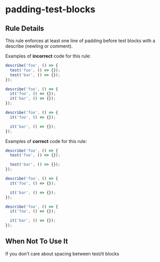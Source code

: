 # padding-test-blocks

## Rule Details

This rule enforces at least one line of padding before test blocks with a describe (newling or comment).

Examples of **incorrect** code for this rule:

```js
describe('foo', () => {
  test('foo', () => {});
  test('bar', () => {});
});
```

```js
describe('foo', () => {
  it('foo', () => {});
  it('bar', () => {});
});
```

```js
describe('foo', () => {
  it('foo', () => {});

  it('bar', () => {});
});
```

Examples of **correct** code for this rule:

```js
describe('foo', () => {
  test('foo', () => {});

  test('bar', () => {});
});
```

```js
describe('foo', () => {
  it('foo', () => {});

  it('bar', () => {});
});
```

```js
describe('foo', () => {
  it('foo', () => {});

  it('bar', () => {});
});
```

## When Not To Use It

If you don't care about spacing between test/it blocks
